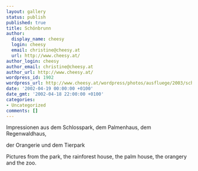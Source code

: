 ```yaml
---
layout: gallery
status: publish
published: true
title: Schönbrunn
author:
  display_name: cheesy
  login: cheesy
  email: christine@cheesy.at
  url: http://www.cheesy.at/
author_login: cheesy
author_email: christine@cheesy.at
author_url: http://www.cheesy.at/
wordpress_id: 1902
wordpress_url: http://www.cheesy.at/wordpress/photos/ausfluege/2003/schoenbrunn/
date: '2002-04-19 00:00:00 +0100'
date_gmt: '2002-04-18 22:00:00 +0100'
categories:
- Uncategorized
comments: []
---
```

<!--:de-->Impressionen aus dem Schlosspark, dem Palmenhaus, dem Regenwaldhaus,
der Orangerie und dem Tierpark
<!--:--><!--:en-->Pictures from the park, the rainforest house, the palm house, the orangery and the zoo.
<!--:-->

